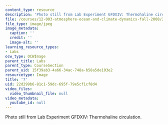 ```yaml
---
content_type: resource
description: 'Photo still from Lab Experiment GFDXIV: Thermohaline circulation.'
file: /courses/12-003-atmosphere-ocean-and-climate-dynamics-fall-2008/22d299b681c159dc695f79e5cf1cf8d4_7.jpg
file_type: image/jpeg
image_metadata:
  caption: ''
  credit: ''
  image-alt: ''
learning_resource_types:
- Labs
ocw_type: OCWImage
parent_title: Labs
parent_type: CourseSection
parent_uid: 15f39ab3-4a66-34ac-748a-b58a5de103e2
resourcetype: Image
title: '7'
uid: 22d299b6-81c1-59dc-695f-79e5cf1cf8d4
video_files:
  video_thumbnail_file: null
video_metadata:
  youtube_id: null
---
```

Photo still from Lab Experiment GFDXIV: Thermohaline circulation.

